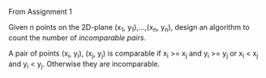 From Assignment 1

Given n points on the 2D-plane (x<sub>1</sub>, y<sub>1</sub>),...,(x<sub>n</sub>, y<sub>n</sub>), design an algorithm to count the number of *incomparable pairs*.

A pair of points (x<sub>i</sub>, y<sub>i</sub>), (x<sub>j</sub>, y<sub>j</sub>) is comparable if x<sub>i</sub> >= x<sub>j</sub> and y<sub>i</sub> >= y<sub>j</sub>  or x<sub>i</sub> < x<sub>j</sub> and y<sub>i</sub> < y<sub>j</sub>. Otherwise they are incomparable.